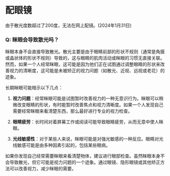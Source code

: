 # 配眼镜

由于散光度数超过了200度，无法在网上配镜。(2024年1月31日)

### Q: 眯眼会导致散光吗？

眯眼本身不会直接导致散光。散光主要是由于眼睛前部的形状不规则（通常是角膜或晶状体的形状不规则）导致的，这与眼睛的肌肉活动或眯眼的习惯无直接关联。然而，如果一个人经常眯眼，这可能是因为他们正在试图通过调整眼睛的形状来改善视力的清晰度，这可能是未被矫正的视力问题（如散光、近视、远视或老花）的迹象。

长期眯眼可能暗示以下几点：

1. **视力问题**：经常眯眼可能是试图暂时改善视力的一种无意识行为。眯眼可以稍微改变眼睛的形状，有时能暂时改善焦点和视力清晰度。如果一个人发现自己需要经常眯眼来看清楚东西，那么最好进行专业的视力检查。

2. **眼睛疲劳**：长时间对着屏幕工作或阅读可能导致眼睛疲劳，从而无意中使人眯眼。

3. **光线敏感性**：对于某些人来说，眯眼可能是对强光敏感的一种反应。眼睛对光线敏感可能是由多种因素引起的，包括某些眼病。

如果你发现自己经常需要眯眼来看清楚物体，建议进行眼部检查。虽然眯眼本身不会导致散光，但它可能是视力问题的一个迹象。通过眼镜、隐形眼镜或其他矫正方法可以改善视力，减少眯眼的需要。